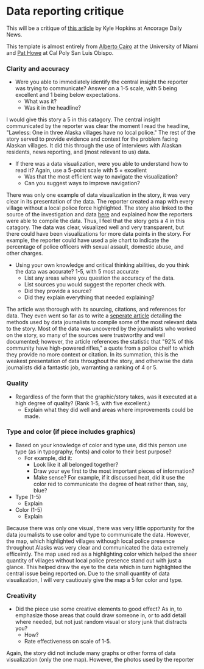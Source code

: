 # Data reporting critique

This will be a critique of [this article](https://www.adn.com/alaska-news/lawless/2019/05/16/lawless-one-in-three-alaska-villages-have-no-local-police/) by Kyle Hopkins at Ancorage Daily News.

This template is almost entirely from [Alberto Cairo](https://twitter.com/albertocairo) at the University of Miami and [Pat Howe](https://twitter.com/pchowe?lang=en) at Cal Poly San Luis Obispo.

### Clarity and accuracy

* Were you able to immediately identify the central insight the reporter was trying to communicate? Answer on a 1-5 scale, with 5 being excellent and 1 being below expectations. 
   * What was it?
   * Was it in the headline?

I would give this story a 5 in this catagory. The central insight communicated by the reporter was clear the moment I read the headline, "Lawless: One in three Alaska villages have no local police." The rest of the story served to provide evidence and context for the problem facing Alaskan villages. It did this through the use of interviews with Alaskan residents, news reporting, and (most relevant to us) data.

 
* If there was a data visualization, were you able to understand how to read it? Again, use a 5-point scale with 5 = excellent
   * Was that the most efficient way to navigate the visualization? 
   * Can you suggest ways to improve navigation?

There was only one example of data visualization in the story, it was very clear in its presentation of the data. The reporter created a map with every village without a local police force highlighted. The story also linked to the source of the investigation and data [here](https://www.adn.com/alaska-news/lawless/2019/05/16/how-we-tallied-alaska-communities-without-local-law-enforcement/) and explained how the reporters were able to compile the data. Thus, I feel that the story gets a 4 in this catagory. The data was clear, visualized well and very transparent, but there could have been visualizations for more data points in the story. For example, the reporter could have used a pie chart to indicate the percentage of police officers with sexual assault, domestic abuse, and other charges.

* Using your own knowledge and critical thinking abilities, do you think the data was accurate? 1-5, with 5 most accurate
   * List any areas where you question the accuracy of the data.
   * List sources you would suggest the reporter check with. 
   * Did they provide a source?
   * Did they explain everything that needed explaining?

The article was thorough with its sourcing, citations, and references for data. They even went so far as to write a [seperate article](https://www.adn.com/alaska-news/lawless/2019/05/16/how-we-tallied-alaska-communities-without-local-law-enforcement/) detailing the methods used by data journalists to compile some of the most relevant data to the story. Most of the data was uncovered by the journalists who worked on the story, so many of the sources were trustworthy and well documented; however, the article references the statistic that "92% of this community have high-powered rifles," a quote from a police cheif to which they provide no more context or citation. In its summation, this is the weakest presentation of data throughout the story, and otherwise the data journalists did a fantastic job, warranting a ranking of 4 or 5.

### Quality

* Regardless of the form that the graphic/story takes, was it executed at a high degree of quality? (Rank 1-5, with five excellent.)
   * Explain what they did well and areas where improvements could be made. 

### Type and color (if piece includes graphics)

* Based on your knowledge of color and type use, did this person use type (as in typography, fonts) and color to their best purpose?
   * For example, did it: 
       * Look like it all belonged together?
       * Draw your eye first to the most important pieces of information?
       * Make sense? For example, if it discussed heat, did it use the color red to communicate the degree of heat rather than, say, blue?
* Type (1-5)
   * Explain
* Color (1-5)
   * Explain

Because there was only one visual, there was very little opportunity for the data journalists to use color and type to communicate the data. However, the map, which highlighted villages withough local police presence throughout Alasks was very clear and communicated the data extremely efficeintly. The map used red as a highlighting color which helped the sheer quantity of villages without local police presence stand out with just a glance. This helped draw the eye to the data which in turn highlighted the central issue being reported on. Due to the small quantity of data visualization, I will very cautiously give the map a 5 for color and type.

   
### Creativity

* Did the piece use some creative elements to good effect? As in, to emphasize those areas that could draw someone in, or to add detail where needed, but not just random visual or story junk that distracts you?
   * How?
   * Rate effectiveness on scale of 1-5.
 
Again, the story did not include many graphs or other forms of data visualization (only the one map). However, the photos used by the reporter 
